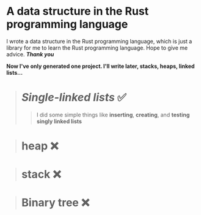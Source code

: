 # A data structure in the Rust programming language
I wrote a data structure in the Rust programming language, which is just a library for me to learn the Rust programming language. Hope to give me advice. ***Thank you***

__Now I've only generated one project. I'll write later, stacks, heaps, linked lists...__


> # ***Single-linked lists*** ✅
> > I did some simple things like __inserting__, __creating__, and __testing singly linked lists__

> # heap ❌

> # stack ❌

> # Binary tree ❌
